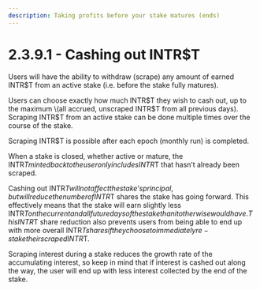 ```yaml
---
description: Taking profits before your stake matures (ends)
---
```


# 2.3.9.1 - Cashing out INTR$T

Users will have the ability to withdraw \(scrape\) any amount of earned INTR$T from an active stake \(i.e. before the stake fully matures\).

Users can choose exactly how much INTR$T they wish to cash out, up to the maximum \(all accrued, unscraped INTR$T from all previous days\). Scraping INTR$T from an active stake can be done multiple times over the course of the stake.

Scraping INTR$T is possible after each epoch \(monthly run\) is completed.

When a stake is closed, whether active or mature, the INTR$T minted back to the user only includes INTR$T that hasn’t already been scraped.

Cashing out INTR$T will not affect the stake’s principal, but will reduce the number of INTR$T shares the stake has going forward. This effectively means that the stake will earn slightly less INTR$T on the current and all future days of the stake than it otherwise would have. This INTR$T share reduction also prevents users from being able to end up with more overall INTR$T shares if they choose to immediately re-stake their scraped INTR$T.

Scraping interest during a stake reduces the growth rate of the accumulating interest, so keep in mind that if interest is cashed out along the way, the user will end up with less interest collected by the end of the stake.

